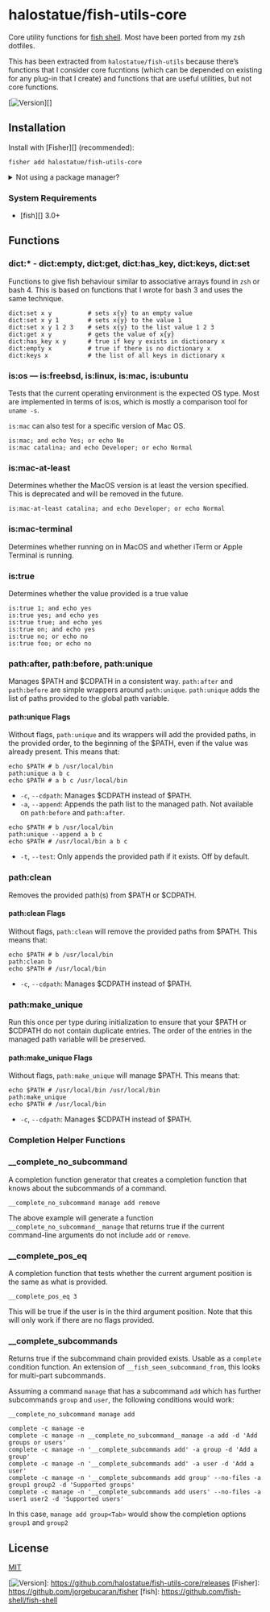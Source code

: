 # halostatue/fish-utils-core

Core utility functions for [fish shell][]. Most have been ported from my zsh
dotfiles.

This has been extracted from `halostatue/fish-utils` because there’s
functions that I consider core fucntions (which can be depended on existing
for any plug-in that I create) and functions that are useful utilities,
but not core functions.

[![Version][]][]

## Installation

Install with [Fisher][] (recommended):

```fish
fisher add halostatue/fish-utils-core
```

<details>
<summary>Not using a package manager?</summary>

---

Copy `functions/*.fish` to your fish configuration directory preserving the
directory structure.

</details>

### System Requirements

- [fish][] 3.0+

## Functions

### dict:\* - dict:empty, dict:get, dict:has_key, dict:keys, dict:set

Functions to give fish behaviour similar to associative arrays found in `zsh`
or bash 4. This is based on functions that I wrote for bash 3 and uses the
same technique.

```fish
dict:set x y          # sets x{y} to an empty value
dict:set x y 1        # sets x{y} to the value 1
dict:set x y 1 2 3    # sets x{y} to the list value 1 2 3
dict:get x y          # gets the value of x{y}
dict:has_key x y      # true if key y exists in dictionary x
dict:empty x          # true if there is no dictionary x
dict:keys x           # the list of all keys in dictionary x
```

### is:os — is:freebsd, is:linux, is:mac, is:ubuntu

Tests that the current operating environment is the expected OS type. Most
are implemented in terms of is:os, which is mostly a comparison tool for
`uname -s`.

`is:mac` can also test for a specific version of Mac OS.

```fish
is:mac; and echo Yes; or echo No
is:mac catalina; and echo Developer; or echo Normal
```

### is:mac-at-least

Determines whether the MacOS version is at least the version specified. This
is deprecated and will be removed in the future.

```fish
is:mac-at-least catalina; and echo Developer; or echo Normal
```

### is:mac-terminal

Determines whether running on in MacOS and whether iTerm or Apple Terminal is
running.

### is:true

Determines whether the value provided is a true value

```fish
is:true 1; and echo yes
is:true yes; and echo yes
is:true true; and echo yes
is:true on; and echo yes
is:true no; or echo no
is:true foo; or echo no
```

### path:after, path:before, path:unique

Manages $PATH and $CDPATH in a consistent way. `path:after` and `path:before`
are simple wrappers around `path:unique`. `path:unique` adds the list of
paths provided to the global path variable.

#### path:unique Flags

Without flags, `path:unique` and its wrappers will add the provided paths, in
the provided order, to the beginning of the \$PATH, even if the value was
already present. This means that:

```fish
echo $PATH # b /usr/local/bin
path:unique a b c
echo $PATH # a b c /usr/local/bin
```

- `-c`, `--cdpath`: Manages $CDPATH instead of $PATH.
- `-a`, `--append`: Appends the path list to the managed path. Not available
  on `path:before` and `path:after`.

```fish
echo $PATH # b /usr/local/bin
path:unique --append a b c
echo $PATH # /usr/local/bin a b c
```

- `-t`, `--test`: Only appends the provided path if it exists. Off by default.

### path:clean

Removes the provided path(s) from $PATH or $CDPATH.

#### path:clean Flags

Without flags, `path:clean` will remove the provided paths from \$PATH. This
means that:

```fish
echo $PATH # b /usr/local/bin
path:clean b
echo $PATH # /usr/local/bin
```

- `-c`, `--cdpath`: Manages $CDPATH instead of $PATH.

### path:make_unique

Run this once per type during initialization to ensure that your $PATH or
$CDPATH do not contain duplicate entries. The order of the entries in the
managed path variable will be preserved.

#### path:make_unique Flags

Without flags, `path:make_unique` will manage \$PATH. This means that:

```fish
echo $PATH # /usr/local/bin /usr/local/bin
path:make_unique
echo $PATH # /usr/local/bin
```

- `-c`, `--cdpath`: Manages $CDPATH instead of $PATH.

### Completion Helper Functions

### __complete_no_subcommand

A completion function generator that creates a completion function that knows
about the subcommands of a command.

```fish
__complete_no_subcommand manage add remove
```

The above example will generate a function `__complete_no_subcommand__manage`
that returns true if the current command-line arguments do not include `add`
or `remove`.

### __complete_pos_eq

A completion function that tests whether the current argument position is the
same as what is provided.

```fish
__complete_pos_eq 3
```

This will be true if the user is in the third argument position. Note that
this will only work if there are no flags provided.

### __complete_subcommands

Returns true if the subcommand chain provided exists. Usable as a `complete`
condition function. An extension of `__fish_seen_subcommand_from`, this looks
for multi-part subcommands.

Assuming a command `manage` that has a subcommand `add` which has further
subcommands `group` and `user`, the following conditions would work:

```fish
__complete_no_subcommand manage add

complete -c manage -e
complete -c manage -n __complete_no_subcommand__manage -a add -d 'Add groups or users'
complete -c manage -n '__complete_subcommands add' -a group -d 'Add a group'
complete -c manage -n '__complete_subcommands add' -a user -d 'Add a user'
complete -c manage -n '__complete_subcommands add group' --no-files -a group1 group2 -d 'Supported groups'
complete -c manage -n '__complete_subcommands add users' --no-files -a user1 user2 -d 'Supported users'
```

In this case, `manage add group<Tab>` would show the completion options `group1` and `group2`

## License

[MIT](LICENCE.md)

[fish shell]: https://fishshell.com 'friendly interactive shell'
[version]: https://img.shields.io/github/tag/halostatue/fish-utils-core.svg?label=Version

[![Version][]]: https://github.com/halostatue/fish-utils-core/releases
[Fisher]: https://github.com/jorgebucaran/fisher
[fish]: https://github.com/fish-shell/fish-shell
